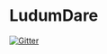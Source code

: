 # LudumDare

[![Gitter](https://badges.gitter.im/Join%20Chat.svg)](https://gitter.im/Henry-T/LudumDare?utm_source=badge&utm_medium=badge&utm_campaign=pr-badge&utm_content=badge)